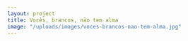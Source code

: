 ```yaml
---
layout: project
title: Vocês, brancos, não tem alma
image: "/uploads/images/voces-brancos-nao-tem-alma.jpg"
---
```

